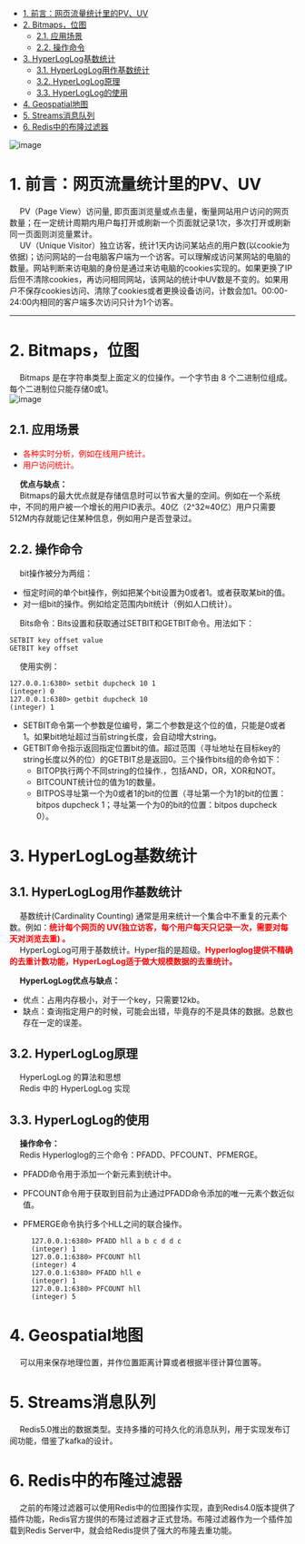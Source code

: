 

<!-- TOC -->

- [1. 前言：网页流量统计里的PV、UV](#1-前言网页流量统计里的pvuv)
- [2. Bitmaps，位图](#2-bitmaps位图)
    - [2.1. 应用场景](#21-应用场景)
    - [2.2. 操作命令](#22-操作命令)
- [3. HyperLogLog基数统计](#3-hyperloglog基数统计)
    - [3.1. HyperLogLog用作基数统计](#31-hyperloglog用作基数统计)
    - [3.2. HyperLogLog原理](#32-hyperloglog原理)
    - [3.3. HyperLogLog的使用](#33-hyperloglog的使用)
- [4. Geospatial地图](#4-geospatial地图)
- [5. Streams消息队列](#5-streams消息队列)
- [6. Redis中的布隆过滤器](#6-redis中的布隆过滤器)

<!-- /TOC -->

![image](https://gitee.com/wt1814/pic-host/raw/master/images/microService/Redis/redis-73.png)  


# 1. 前言：网页流量统计里的PV、UV
&emsp; PV（Page View）访问量, 即页面浏览量或点击量，衡量网站用户访问的网页数量；在一定统计周期内用户每打开或刷新一个页面就记录1次，多次打开或刷新同一页面则浏览量累计。  
&emsp; UV（Unique Visitor）独立访客，统计1天内访问某站点的用户数(以cookie为依据)；访问网站的一台电脑客户端为一个访客。可以理解成访问某网站的电脑的数量。网站判断来访电脑的身份是通过来访电脑的cookies实现的。如果更换了IP后但不清除cookies，再访问相同网站，该网站的统计中UV数是不变的。如果用户不保存cookies访问、清除了cookies或者更换设备访问，计数会加1。00:00-24:00内相同的客户端多次访问只计为1个访客。 
 
--------------
# 2. Bitmaps，位图  
&emsp; Bitmaps 是在字符串类型上面定义的位操作。一个字节由 8 个二进制位组成。每个二进制位只能存储0或1。   
![image](https://gitee.com/wt1814/pic-host/raw/master/images/microService/Redis/redis-71.png)  

## 2.1. 应用场景

* <font color = "red">各种实时分析，例如在线用户统计。</font>
* <font color = "red">用户访问统计。</font>

<!-- 
如果统计 PV(浏览量，用户每点一次记录一次)，那非常好办，给每个页面配置一个独立的 Redis 计数器就可以了，把这个计数器的 key 后缀加上当天的日期。这样每来一个请求，就执行 INCRBY 指令一次，最终就可以统计出所有的 PV 数据了。
-->
<!-- 
存储与对象ID关联的布尔信息。  
&emsp; 例如，记录访问网站的用户的最长连续时间。开始计算从0开始的天数，就是网站公开的那天，每次用户访问网站时通过SETBIT命令设置bit为1，可以简单的用当前时间减去初始时间并除以3600*24（结果就是网站公开的第几天）当做这个bit的位置。  
&emsp; 这种方法对于每个用户，都有存储每天的访问信息的一个很小的string字符串。通过BITCOUN就能轻易统计某个用户历史访问网站的天数。另外通过调用BITPOS命令，或者客户端获取并分析这个bitmap，就能计算出最长停留时间。  
-->

&emsp; **优点与缺点：**  
&emsp; Bitmaps的最大优点就是存储信息时可以节省大量的空间。例如在一个系统中，不同的用户被一个增长的用户ID表示。40亿（2^32≈40亿）用户只需要512M内存就能记住某种信息，例如用户是否登录过。  

## 2.2. 操作命令
&emsp; bit操作被分为两组：  

* 恒定时间的单个bit操作，例如把某个bit设置为0或者1。或者获取某bit的值。  
* 对一组bit的操作。例如给定范围内bit统计（例如人口统计）。  

&emsp; Bits命令：Bits设置和获取通过SETBIT和GETBIT命令。用法如下：  

    SETBIT key offset value  
    GETBIT key offset  

&emsp; 使用实例：  

    127.0.0.1:6380> setbit dupcheck 10 1  
    (integer) 0  
    127.0.0.1:6380> getbit dupcheck 10   
    (integer) 1  

* SETBIT命令第一个参数是位编号，第二个参数是这个位的值，只能是0或者1。如果bit地址超过当前string长度，会自动增大string。  
* GETBIT命令指示返回指定位置bit的值。超过范围（寻址地址在目标key的string长度以外的位）的GETBIT总是返回0。三个操作bits组的命令如下：  
    * BITOP执行两个不同string的位操作.，包括AND，OR，XOR和NOT。
    * BITCOUNT统计位的值为1的数量。
    * BITPOS寻址第一个为0或者1的bit的位置（寻址第一个为1的bit的位置：bitpos dupcheck 1；寻址第一个为0的bit的位置：bitpos dupcheck 0）。  

# 3. HyperLogLog基数统计  
<!-- 
https://mp.weixin.qq.com/s/EF1cgBlJB3U37oZm3KgQvQ
-->

## 3.1. HyperLogLog用作基数统计  
&emsp; 基数统计(Cardinality Counting) 通常是用来统计一个集合中不重复的元素个数。例如：**<font color = "red">统计每个网页的 UV(独立访客，每个用户每天只记录一次，需要对每天对浏览去重) 。</font>**  
&emsp; HyperLogLog可用于基数统计。Hyper指的是超级。**<font color = "red">Hyperloglog提供不精确的去重计数功能，HyperLogLog适于做大规模数据的去重统计。</font>**     

&emsp; **HyperLogLog优点与缺点：**  

* 优点：占用内存极小，对于一个key，只需要12kb。  
* 缺点：查询指定用户的时候，可能会出错，毕竟存的不是具体的数据。总数也存在一定的误差。 

## 3.2. HyperLogLog原理  
&emsp; HyperLogLog 的算法和思想  
&emsp; Redis 中的 HyperLogLog 实现  

## 3.3. HyperLogLog的使用  
&emsp; **操作命令：**  
&emsp; Redis Hyperloglog的三个命令：PFADD、PFCOUNT、PFMERGE。  

* PFADD命令用于添加一个新元素到统计中。  
* PFCOUNT命令用于获取到目前为止通过PFADD命令添加的唯一元素个数近似值。  
* PFMERGE命令执行多个HLL之间的联合操作。  

        127.0.0.1:6380> PFADD hll a b c d d c
        (integer) 1
        127.0.0.1:6380> PFCOUNT hll
        (integer) 4
        127.0.0.1:6380> PFADD hll e
        (integer) 1
        127.0.0.1:6380> PFCOUNT hll
        (integer) 5

        
# 4. Geospatial地图
&emsp; 可以用来保存地理位置，并作位置距离计算或者根据半径计算位置等。  

# 5. Streams消息队列  
&emsp; Redis5.0推出的数据类型。支持多播的可持久化的消息队列，用于实现发布订阅功能，借鉴了kafka的设计。  
<!-- 
https://www.cnblogs.com/williamjie/p/11201654.html
-->

# 6. Redis中的布隆过滤器  
&emsp; 之前的布隆过滤器可以使用Redis中的位图操作实现，直到Redis4.0版本提供了插件功能，Redis官方提供的布隆过滤器才正式登场。布隆过滤器作为一个插件加载到Redis Server中，就会给Redis提供了强大的布隆去重功能。  

<!-- 
详细解析Redis中的布隆过滤器及其应用
https://mp.weixin.qq.com/s/h7K7w9XBYRk7NApRV9evYA
Redis亿级数据过滤和布隆过滤器
https://mp.weixin.qq.com/s/3TcNbNNobn2QEJFat-f90A
-->

